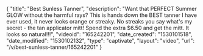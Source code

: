 {
    "title": "Best Sunless Tanner",
    "description": "Want that PERFECT Summer GLOW without the harmful rays?  This is hands down the BEST tanner I have ever used, it never looks orange or streaky.  No streaks you say what's my secret - the tan applicator mitt!  Spend the extra $6.50 and get the mitt.  It looks so natural!!!",
    "videoid": "165242201",
    "date_created": "1530101518",
    "date_modified": "1530102132",
    "type": "captivate",
    "layout": "video",
    "url": "\/v\/best-sunless-tanner\/165242201"
}